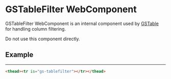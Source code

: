 # GSTableFilter WebComponent

GSTableFilter WebComponent is an internal component used by [GSTable](GSTable.md) for handling column filtering. 

Do not use this component directly.

## Example
---
 
```html
<thead><tr is="gs-tablefilter"></tr></thead>
```
